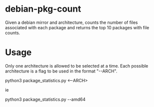 # debian-pkg-count
Given a debian mirror and architecture, counts the number of files associated with each package and returns the top 10 packages with file counts.

# Usage

Only one architecture is allowed to be selected at a time. Each possible architecture is a flag to be used in the format "--ARCH".

python3 package_statistics.py <--ARCH>

ie 

python3 package_statistics.py --amd64
